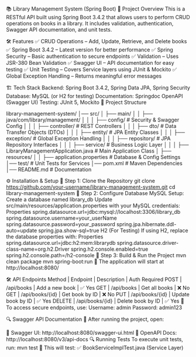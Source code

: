 📚 Library Management System (Spring Boot)
🚀 Project Overview
This is a RESTful API built using Spring Boot 3.4.2 that allows users to perform CRUD operations on books in a library. It includes validation, authentication, Swagger API documentation, and unit tests.

🛠 Features
✅ CRUD Operations – Add, Update, Retrieve, and Delete books
✅ Spring Boot 3.4.2 – Latest version for better performance
✅ Spring Security – Basic authentication to secure endpoints
✅ Validation – Uses JSR-380 Bean Validation
✅ Swagger UI – API documentation for easy testing
✅ Unit Testing – Covers Service layers using JUnit & Mockito
✅ Global Exception Handling – Returns meaningful error messages

🏗 Tech Stack
  Backend: Spring Boot 3.4.2, Spring Data JPA, Spring Security
  Database: MySQL (or H2 for testing)
Documentation: Springdoc OpenAPI (Swagger UI)
  Testing: JUnit 5, Mockito
📂 Project Structure

library-management-system/
│── src/
│   ├── main/
│   │   ├── java/com/library/management/
│   │   │   ├── config/               # Security & Swagger Config
│   │   │   ├── controller/           # REST Controllers
│   │   │   ├── dto/                  # Data Transfer Objects (DTOs)
│   │   │   ├── entity/               # JPA Entity Classes
│   │   │   ├── exception/            # Global Exception Handling
│   │   │   ├── repository/           # JPA Repository Interfaces
│   │   │   ├── service/              # Business Logic Layer
│   │   │   ├── LibraryManagementApplication.java  # Main Application Class
│   ├── resources/
│   │   ├── application.properties    # Database & Config Settings
│── test/                             # Unit Tests for Services
│── pom.xml                           # Maven Dependencies
│── README.md                         # Documentation

⚙ Installation & Setup
🔹 Step 1: Clone the Repository
      git clone https://github.com/your-username/library-management-system.git
      cd library-management-system
🔹 Step 2: Configure Database
      MySQL Setup:
      Create a database named library_db
      Update src/main/resources/application.properties with your MySQL credentials:
      Properties
        spring.datasource.url=jdbc:mysql://localhost:3306/library_db
        spring.datasource.username=your_userName
        spring.datasource.password=your_password
        spring.jpa.hibernate.ddl-auto=update
        spring.jpa.show-sql=true
      H2 (For Testing)
      If using H2, replace the database properties with:
      Properties
        spring.datasource.url=jdbc:h2:mem:librarydb
        spring.datasource.driver-class-name=org.h2.Driver
        spring.h2.console.enabled=true
        spring.h2.console.path=/h2-console
🔹 Step 3: Build & Run the Project
      mvn clean package
      mvn spring-boot:run
📌 The application will start at http://localhost:8080/

🛠 API Endpoints
  Method |	Endpoint	     | Description	     | Auth Required
  POST	 | /api/books	     | Add a new book	   | ✅ Yes
  GET	   | /api/books	     | Get all books	   | ❌ No
  GET	   | /api/books/{id} | Get book by ID	   | ❌ No
  PUT	   | /api/books/{id} | Update book by ID | ✅ Yes
  DELETE | /api/books/{id} | Delete book by ID | ✅ Yes
📌 To access secure endpoints, use:
    Username: admin
    Password: admin123
    
🔍 Swagger API Documentation
📌 After running the project, open:

🔗 Swagger UI: http://localhost:8080/swagger-ui.html
🔗 OpenAPI Docs: http://localhost:8080/v3/api-docs
🔍 Running Tests
To execute unit tests, run:
    mvn test
📌 This will test:
   ✅ BookServiceImplTest.java (Service Layer)
  

